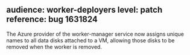 audience: worker-deployers
level: patch
reference: bug 1631824
---
The Azure provider of the worker-manager service now assigns unique names to all data disks attached to a VM, allowing those disks to be removed when the worker is removed.
